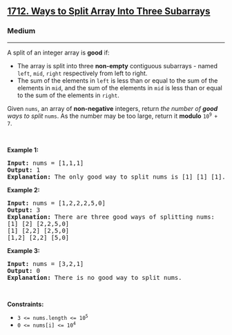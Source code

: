<h2><a href="https://leetcode.com/problems/ways-to-split-array-into-three-subarrays/">1712. Ways to Split Array Into Three Subarrays</a></h2><h3>Medium</h3><hr><div style="user-select: auto;"><p style="user-select: auto;">A split of an integer array is <strong style="user-select: auto;">good</strong> if:</p>

<ul style="user-select: auto;">
	<li style="user-select: auto;">The array is split into three <strong style="user-select: auto;">non-empty</strong> contiguous subarrays - named <code style="user-select: auto;">left</code>, <code style="user-select: auto;">mid</code>, <code style="user-select: auto;">right</code> respectively from left to right.</li>
	<li style="user-select: auto;">The sum of the elements in <code style="user-select: auto;">left</code> is less than or equal to the sum of the elements in <code style="user-select: auto;">mid</code>, and the sum of the elements in <code style="user-select: auto;">mid</code> is less than or equal to the sum of the elements in <code style="user-select: auto;">right</code>.</li>
</ul>

<p style="user-select: auto;">Given <code style="user-select: auto;">nums</code>, an array of <strong style="user-select: auto;">non-negative</strong> integers, return <em style="user-select: auto;">the number of <strong style="user-select: auto;">good</strong> ways to split</em> <code style="user-select: auto;">nums</code>. As the number may be too large, return it <strong style="user-select: auto;">modulo</strong> <code style="user-select: auto;">10<sup style="user-select: auto;">9 </sup>+ 7</code>.</p>

<p style="user-select: auto;">&nbsp;</p>
<p style="user-select: auto;"><strong style="user-select: auto;">Example 1:</strong></p>

<pre style="user-select: auto;"><strong style="user-select: auto;">Input:</strong> nums = [1,1,1]
<strong style="user-select: auto;">Output:</strong> 1
<strong style="user-select: auto;">Explanation:</strong> The only good way to split nums is [1] [1] [1].</pre>

<p style="user-select: auto;"><strong style="user-select: auto;">Example 2:</strong></p>

<pre style="user-select: auto;"><strong style="user-select: auto;">Input:</strong> nums = [1,2,2,2,5,0]
<strong style="user-select: auto;">Output:</strong> 3
<strong style="user-select: auto;">Explanation:</strong> There are three good ways of splitting nums:
[1] [2] [2,2,5,0]
[1] [2,2] [2,5,0]
[1,2] [2,2] [5,0]
</pre>

<p style="user-select: auto;"><strong style="user-select: auto;">Example 3:</strong></p>

<pre style="user-select: auto;"><strong style="user-select: auto;">Input:</strong> nums = [3,2,1]
<strong style="user-select: auto;">Output:</strong> 0
<strong style="user-select: auto;">Explanation:</strong> There is no good way to split nums.</pre>

<p style="user-select: auto;">&nbsp;</p>
<p style="user-select: auto;"><strong style="user-select: auto;">Constraints:</strong></p>

<ul style="user-select: auto;">
	<li style="user-select: auto;"><code style="user-select: auto;">3 &lt;= nums.length &lt;= 10<sup style="user-select: auto;">5</sup></code></li>
	<li style="user-select: auto;"><code style="user-select: auto;">0 &lt;= nums[i] &lt;= 10<sup style="user-select: auto;">4</sup></code></li>
</ul>
</div>